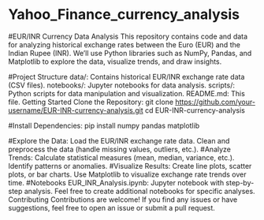 # Yahoo_Finance_currency_analysis

#EUR/INR Currency Data Analysis
This repository contains code and data for analyzing historical exchange rates between the Euro (EUR) and the Indian Rupee (INR). We’ll use Python libraries such as NumPy, Pandas, and Matplotlib to explore the data, visualize trends, and draw insights.

#Project Structure
data/: Contains historical EUR/INR exchange rate data (CSV files).
notebooks/: Jupyter notebooks for data analysis.
scripts/: Python scripts for data manipulation and visualization.
README.md: This file.
Getting Started
Clone the Repository:
git clone https://github.com/your-username/EUR-INR-currency-analysis.git
cd EUR-INR-currency-analysis

#Install Dependencies:
pip install numpy pandas matplotlib

#Explore the Data:
Load the EUR/INR exchange rate data.
Clean and preprocess the data (handle missing values, outliers, etc.).
#Analyze Trends:
Calculate statistical measures (mean, median, variance, etc.).
Identify patterns or anomalies.
#Visualize Results:
Create line plots, scatter plots, or bar charts.
Use Matplotlib to visualize exchange rate trends over time.
#Notebooks
EUR_INR_Analysis.ipynb: Jupyter notebook with step-by-step analysis.
Feel free to create additional notebooks for specific analyses.
Contributing
Contributions are welcome! If you find any issues or have suggestions, feel free to open an issue or submit a pull request.

